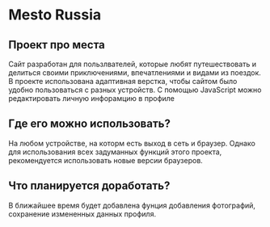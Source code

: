 # Mesto Russia

## Проект про места
Сайт разработан для пользлвателей, которые любят путешествовать и делиться своими приключениями, впечатлениями и видами из поездок. В проекте использована адаптивная верстка, чтобы сайтом было удобно пользоваться с разных устройств. С помощью JavaScript можно редактировать личную инфорамцию в профиле

## Где его можно использовать?
На любом устройстве, на которм есть выход в сеть и браузер. Однако для использования всех задуманных функций этого проекта, рекомендуется использовать новые версии браузеров.

## Что планируется доработать?
В ближайшее время будет добавлена фунция добавления фотографий, сохранение измененных данных профиля.